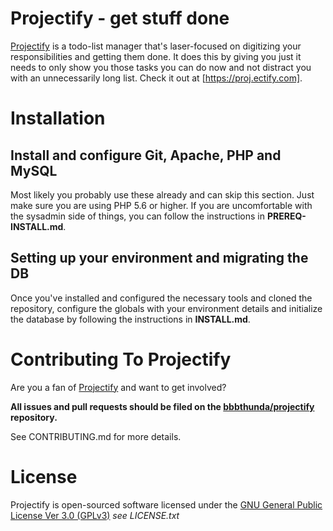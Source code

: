 # Projectify - get stuff done

[Projectify](https://proj.ectify.com) is a todo-list manager that's laser-focused on digitizing your responsibilities and getting them done.  It does this by giving you just it needs to only show you those tasks you can do now and not distract you with an unnecessarily long list.  Check it out at [https://proj.ectify.com].

# Installation

## Install and configure Git, Apache, PHP and MySQL

Most likely you probably use these already and can skip this section.  Just make sure you are using PHP 5.6 or higher.  If you are uncomfortable with the sysadmin side of things, you can follow the instructions in **PREREQ-INSTALL.md**.

## Setting up your environment and migrating the DB

Once you've installed and configured the necessary tools and cloned the repository, configure the globals with your environment details and initialize the database by following the instructions in **INSTALL.md**.

# Contributing To Projectify

Are you a fan of [Projectify](https://proj.ectify.com) and want to get involved?

**All issues and pull requests should be filed on the [bbbthunda/projectify](http://github.com/bbbthunda/projectify) repository.**

See CONTRIBUTING.md for more details.

# License

Projectify is open-sourced software licensed under the [GNU General Public License Ver 3.0 (GPLv3)](https://www.gnu.org/licenses/quick-guide-gplv3.html) *see LICENSE.txt*
